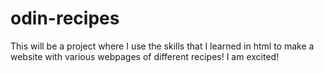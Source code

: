 # odin-recipes
This will be a project where I use the skills that I learned in html to make a website with various webpages of different recipes! I am excited!